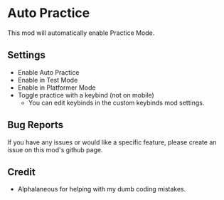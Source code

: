 # Auto Practice

This mod will automatically enable Practice Mode.

## Settings
- Enable Auto Practice
- Enable in Test Mode
- Enable in Platformer Mode
- Toggle practice with a keybind (not on mobile)
    + You can edit keybinds in the custom keybinds mod settings.
 
## Bug Reports
If you have any issues or would like a specific feature, please create an issue on this mod's github page.

## Credit
- <cb>Alphalaneous</c> for helping with my dumb coding mistakes.
